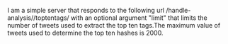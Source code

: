 I am a simple server that responds to the following url /handle-analysis/<handle>/toptentags/ with an optional argument "limit" that limits the number of tweets used to extract the top ten tags.The maximum value of tweets used to determine the top ten hashes is 2000.